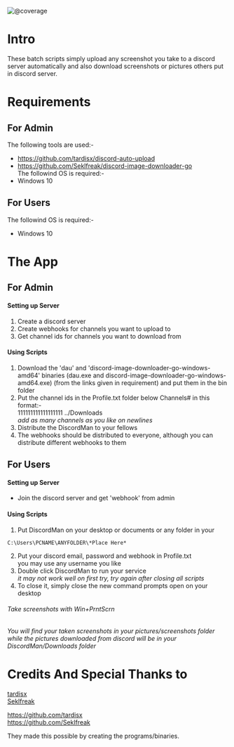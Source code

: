 ![@coverage](https://img.shields.io/badge/Platform-Discord-blue/?style=flat&logo=discord&color=blue)


# Intro
These batch scripts simply upload any screenshot you take to a discord server automatically and also download screenshots or pictures others put in discord server.


# Requirements
## For Admin
The following tools are used:-
- https://github.com/tardisx/discord-auto-upload
- https://github.com/Seklfreak/discord-image-downloader-go  
The followind OS is required:-
- Windows 10
## For Users
The followind OS is required:-
- Windows 10


# The App
## For Admin
#### Setting up Server
1. Create a discord server
2. Create webhooks for channels you want to upload to
3. Get channel ids for channels you want to download from
#### Using Scripts
1. Download the 'dau' and 'discord-image-downloader-go-windows-amd64' binaries (dau.exe and discord-image-downloader-go-windows-amd64.exe) (from the links given in requirement) and put them in the bin folder
2. Put the channel ids in the Profile.txt folder below Channels# in this format:-  
111111111111111111 ../Downloads  
_add as many channels as you like on newlines_
3. Distribute the DiscordMan to your fellows
4. The webhooks should be distributed to everyone, although you can distribute different webhooks to them


## For Users
#### Setting up Server
- Join the discord server and get 'webhook' from admin
#### Using Scripts
1. Put DiscordMan on your desktop or documents or any folder in your 
~~~
C:\Users\PCNAME\ANYFOLDER\*Place Here*
~~~
2. Put your discord email, password and webhook in Profile.txt  
you may use any username you like
3. Double click DiscordMan to run your service  
_it may not work well on first try, try again after closing all scripts_
4. To close it, simply close the new command prompts open on your desktop


###### Take screenshots with Win+PrntScrn
###### You will find your taken screenshots in your pictures/screenshots folder while the pictures downloaded from discord will be in your DiscordMan/Downloads folder


# Credits And Special Thanks to
[tardisx](https://github.com/tardisx)  
[Seklfreak](https://github.com/Seklfreak)  
  
https://github.com/tardisx  
https://github.com/Seklfreak

They made this possible by creating the programs/binaries.
